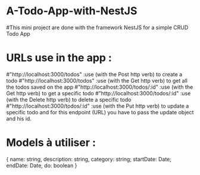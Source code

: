 # A-Todo-App-with-NestJS
  #This mini project are done with the framework NestJS for a simple CRUD Todo App
# URLs use in the app :
  #"http://localhost:3000/todos"    :use (with the Post http verb) to create a todo 
  #"http://localhost:3000/todos"     :use (with the Get http verb) to get all the todos saved on the app
  #"http://localhost:3000/todos/:id" :use (with the Get http verb) to get a specific todo 
  #"http://localhost:3000/todos/:id" :use (with the Delete http verb) to delete a specific todo 
  #"http://localhost:3000/todos/:id" :use (with the Put http verb) to update a specific todo and for this endpoint (URL) you have to pass the update object and his id.
# Models à utiliser :
{
  name: string,
  description: string,
  category: string;
  startDate: Date;
  endDate: Date,
  do: boolean
}
